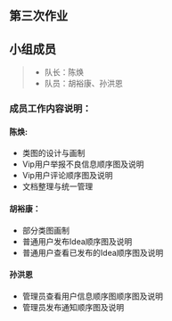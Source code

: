 ## 第三次作业

## 小组成员

> - 队长：陈焕
> - 队员：胡裕康、孙洪恩

### 成员工作内容说明：

#### 陈焕:

- 类图的设计与画制
- Vip用户举报不良信息顺序图及说明
- Vip用户评论顺序图及说明
- 文档整理与统一管理

#### 胡裕康：

- 部分类图画制
- 普通用户发布Idea顺序图及说明
- 普通用户查看已发布的Idea顺序图及说明

#### 孙洪恩

- 管理员查看用户信息顺序图顺序图及说明
- 管理员发布通知顺序图及说明